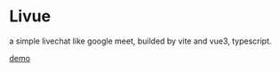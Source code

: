 # Livue

a simple livechat like google meet, builded by vite and vue3, typescript.

[demo](https://livue.pages.dev/)